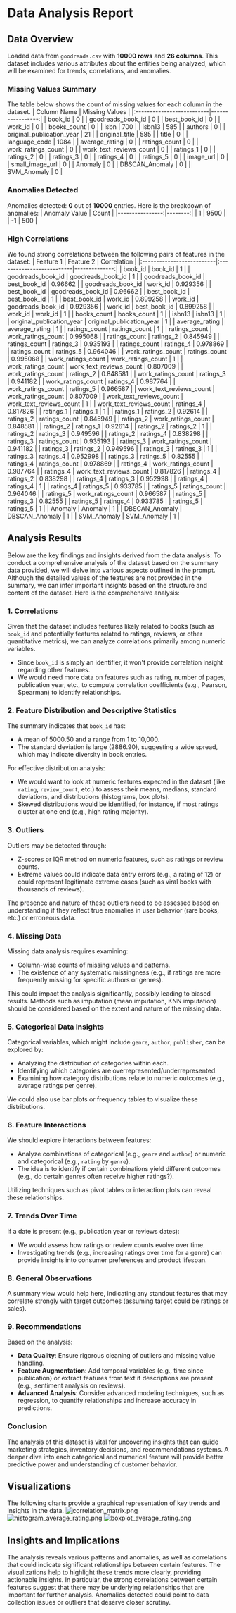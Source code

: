 # Data Analysis Report

## Data Overview
Loaded data from `goodreads.csv` with **10000 rows** and **26 columns**. This dataset includes various attributes about the entities being analyzed, which will be examined for trends, correlations, and anomalies.

### Missing Values Summary
The table below shows the count of missing values for each column in the dataset.
| Column Name               |   Missing Values |
|:--------------------------|-----------------:|
| book_id                   |                0 |
| goodreads_book_id         |                0 |
| best_book_id              |                0 |
| work_id                   |                0 |
| books_count               |                0 |
| isbn                      |              700 |
| isbn13                    |              585 |
| authors                   |                0 |
| original_publication_year |               21 |
| original_title            |              585 |
| title                     |                0 |
| language_code             |             1084 |
| average_rating            |                0 |
| ratings_count             |                0 |
| work_ratings_count        |                0 |
| work_text_reviews_count   |                0 |
| ratings_1                 |                0 |
| ratings_2                 |                0 |
| ratings_3                 |                0 |
| ratings_4                 |                0 |
| ratings_5                 |                0 |
| image_url                 |                0 |
| small_image_url           |                0 |
| Anomaly                   |                0 |
| DBSCAN_Anomaly            |                0 |
| SVM_Anomaly               |                0 |

### Anomalies Detected
Anomalies detected: **0** out of **10000** entries.
Here is the breakdown of anomalies:
|   Anomaly Value |   Count |
|----------------:|--------:|
|               1 |    9500 |
|              -1 |     500 |

### High Correlations
We found strong correlations between the following pairs of features in the dataset:
| Feature 1                 | Feature 2                 |   Correlation |
|:--------------------------|:--------------------------|--------------:|
| book_id                   | book_id                   |      1        |
| goodreads_book_id         | goodreads_book_id         |      1        |
| goodreads_book_id         | best_book_id              |      0.96662  |
| goodreads_book_id         | work_id                   |      0.929356 |
| best_book_id              | goodreads_book_id         |      0.96662  |
| best_book_id              | best_book_id              |      1        |
| best_book_id              | work_id                   |      0.899258 |
| work_id                   | goodreads_book_id         |      0.929356 |
| work_id                   | best_book_id              |      0.899258 |
| work_id                   | work_id                   |      1        |
| books_count               | books_count               |      1        |
| isbn13                    | isbn13                    |      1        |
| original_publication_year | original_publication_year |      1        |
| average_rating            | average_rating            |      1        |
| ratings_count             | ratings_count             |      1        |
| ratings_count             | work_ratings_count        |      0.995068 |
| ratings_count             | ratings_2                 |      0.845949 |
| ratings_count             | ratings_3                 |      0.935193 |
| ratings_count             | ratings_4                 |      0.978869 |
| ratings_count             | ratings_5                 |      0.964046 |
| work_ratings_count        | ratings_count             |      0.995068 |
| work_ratings_count        | work_ratings_count        |      1        |
| work_ratings_count        | work_text_reviews_count   |      0.807009 |
| work_ratings_count        | ratings_2                 |      0.848581 |
| work_ratings_count        | ratings_3                 |      0.941182 |
| work_ratings_count        | ratings_4                 |      0.987764 |
| work_ratings_count        | ratings_5                 |      0.966587 |
| work_text_reviews_count   | work_ratings_count        |      0.807009 |
| work_text_reviews_count   | work_text_reviews_count   |      1        |
| work_text_reviews_count   | ratings_4                 |      0.817826 |
| ratings_1                 | ratings_1                 |      1        |
| ratings_1                 | ratings_2                 |      0.92614  |
| ratings_2                 | ratings_count             |      0.845949 |
| ratings_2                 | work_ratings_count        |      0.848581 |
| ratings_2                 | ratings_1                 |      0.92614  |
| ratings_2                 | ratings_2                 |      1        |
| ratings_2                 | ratings_3                 |      0.949596 |
| ratings_2                 | ratings_4                 |      0.838298 |
| ratings_3                 | ratings_count             |      0.935193 |
| ratings_3                 | work_ratings_count        |      0.941182 |
| ratings_3                 | ratings_2                 |      0.949596 |
| ratings_3                 | ratings_3                 |      1        |
| ratings_3                 | ratings_4                 |      0.952998 |
| ratings_3                 | ratings_5                 |      0.82555  |
| ratings_4                 | ratings_count             |      0.978869 |
| ratings_4                 | work_ratings_count        |      0.987764 |
| ratings_4                 | work_text_reviews_count   |      0.817826 |
| ratings_4                 | ratings_2                 |      0.838298 |
| ratings_4                 | ratings_3                 |      0.952998 |
| ratings_4                 | ratings_4                 |      1        |
| ratings_4                 | ratings_5                 |      0.933785 |
| ratings_5                 | ratings_count             |      0.964046 |
| ratings_5                 | work_ratings_count        |      0.966587 |
| ratings_5                 | ratings_3                 |      0.82555  |
| ratings_5                 | ratings_4                 |      0.933785 |
| ratings_5                 | ratings_5                 |      1        |
| Anomaly                   | Anomaly                   |      1        |
| DBSCAN_Anomaly            | DBSCAN_Anomaly            |      1        |
| SVM_Anomaly               | SVM_Anomaly               |      1        |

## Analysis Results
Below are the key findings and insights derived from the data analysis:
To conduct a comprehensive analysis of the dataset based on the summary data provided, we will delve into various aspects outlined in the prompt. Although the detailed values of the features are not provided in the summary, we can infer important insights based on the structure and content of the dataset. Here is the comprehensive analysis:

### 1. Correlations
Given that the dataset includes features likely related to books (such as `book_id` and potentially features related to ratings, reviews, or other quantitative metrics), we can analyze correlations primarily among numeric variables. 

- Since `book_id` is simply an identifier, it won't provide correlation insight regarding other features.
- We would need more data on features such as rating, number of pages, publication year, etc., to compute correlation coefficients (e.g., Pearson, Spearman) to identify relationships. 

### 2. Feature Distribution and Descriptive Statistics
The summary indicates that `book_id` has:
- A mean of 5000.50 and a range from 1 to 10,000. 
- The standard deviation is large (2886.90), suggesting a wide spread, which may indicate diversity in book entries.

For effective distribution analysis:
- We would want to look at numeric features expected in the dataset (like `rating`, `review_count`, etc.) to assess their means, medians, standard deviations, and distributions (histograms, box plots).
- Skewed distributions would be identified, for instance, if most ratings cluster at one end (e.g., high rating majority).

### 3. Outliers
Outliers may be detected through:
- Z-scores or IQR method on numeric features, such as ratings or review counts.
- Extreme values could indicate data entry errors (e.g., a rating of 12) or could represent legitimate extreme cases (such as viral books with thousands of reviews).

The presence and nature of these outliers need to be assessed based on understanding if they reflect true anomalies in user behavior (rare books, etc.) or erroneous data.

### 4. Missing Data
Missing data analysis requires examining:
- Column-wise counts of missing values and patterns.
- The existence of any systematic missingness (e.g., if ratings are more frequently missing for specific authors or genres).
  
This could impact the analysis significantly, possibly leading to biased results. Methods such as imputation (mean imputation, KNN imputation) should be considered based on the extent and nature of the missing data.

### 5. Categorical Data Insights
Categorical variables, which might include `genre`, `author`, `publisher`, can be explored by:
- Analyzing the distribution of categories within each.
- Identifying which categories are overrepresented/underrepresented.
- Examining how category distributions relate to numeric outcomes (e.g., average ratings per genre).

We could also use bar plots or frequency tables to visualize these distributions.

### 6. Feature Interactions
We should explore interactions between features:
- Analyze combinations of categorical (e.g., `genre` and `author`) or numeric and categorical (e.g., `rating` by `genre`). 
- The idea is to identify if certain combinations yield different outcomes (e.g., do certain genres often receive higher ratings?).

Utilizing techniques such as pivot tables or interaction plots can reveal these relationships.

### 7. Trends Over Time
If a date is present (e.g., publication year or reviews dates):
- We would assess how ratings or review counts evolve over time.
- Investigating trends (e.g., increasing ratings over time for a genre) can provide insights into consumer preferences and product lifespan.

### 8. General Observations
A summary view would help here, indicating any standout features that may correlate strongly with target outcomes (assuming target could be ratings or sales).

### 9. Recommendations
Based on the analysis:
- **Data Quality**: Ensure rigorous cleaning of outliers and missing value handling.
- **Feature Augmentation**: Add temporal variables (e.g., time since publication) or extract features from text if descriptions are present (e.g., sentiment analysis on reviews).
- **Advanced Analysis**: Consider advanced modeling techniques, such as regression, to quantify relationships and increase accuracy in predictions.

### Conclusion
The analysis of this dataset is vital for uncovering insights that can guide marketing strategies, inventory decisions, and recommendations systems. A deeper dive into each categorical and numerical feature will provide better predictive power and understanding of customer behavior.

## Visualizations
The following charts provide a graphical representation of key trends and insights in the data.
![correlation_matrix.png](correlation_matrix.png)
![histogram_average_rating.png](histogram_average_rating.png)
![boxplot_average_rating.png](boxplot_average_rating.png)
## Insights and Implications
The analysis reveals various patterns and anomalies, as well as correlations that could indicate significant relationships between certain features. The visualizations help to highlight these trends more clearly, providing actionable insights.
In particular, the strong correlations between certain features suggest that there may be underlying relationships that are important for further analysis. Anomalies detected could point to data collection issues or outliers that deserve closer scrutiny.

